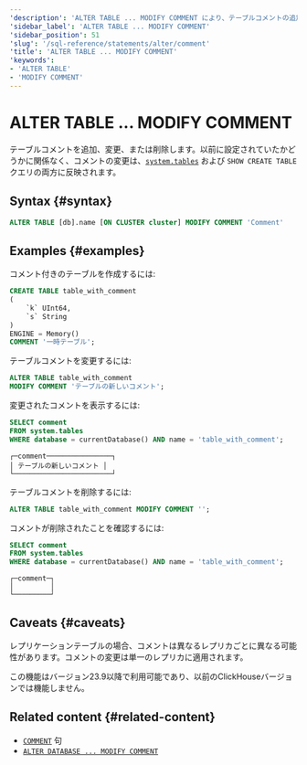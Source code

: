 ```yaml
---
'description': 'ALTER TABLE ... MODIFY COMMENT により、テーブルコメントの追加、変更、削除が可能となるドキュメント'
'sidebar_label': 'ALTER TABLE ... MODIFY COMMENT'
'sidebar_position': 51
'slug': '/sql-reference/statements/alter/comment'
'title': 'ALTER TABLE ... MODIFY COMMENT'
'keywords':
- 'ALTER TABLE'
- 'MODIFY COMMENT'
---
```





# ALTER TABLE ... MODIFY COMMENT

テーブルコメントを追加、変更、または削除します。以前に設定されていたかどうかに関係なく、コメントの変更は、[`system.tables`](../../../operations/system-tables/tables.md) および `SHOW CREATE TABLE` クエリの両方に反映されます。

## Syntax {#syntax}

```sql
ALTER TABLE [db].name [ON CLUSTER cluster] MODIFY COMMENT 'Comment'
```

## Examples {#examples}

コメント付きのテーブルを作成するには:

```sql
CREATE TABLE table_with_comment
(
    `k` UInt64,
    `s` String
)
ENGINE = Memory()
COMMENT '一時テーブル';
```

テーブルコメントを変更するには:

```sql
ALTER TABLE table_with_comment 
MODIFY COMMENT 'テーブルの新しいコメント';
```

変更されたコメントを表示するには:

```sql title="Query"
SELECT comment 
FROM system.tables 
WHERE database = currentDatabase() AND name = 'table_with_comment';
```

```text title="Response"
┌─comment────────────────┐
│ テーブルの新しいコメント │
└────────────────────────┘
```

テーブルコメントを削除するには:

```sql
ALTER TABLE table_with_comment MODIFY COMMENT '';
```

コメントが削除されたことを確認するには:

```sql title="Query"
SELECT comment 
FROM system.tables 
WHERE database = currentDatabase() AND name = 'table_with_comment';
```

```text title="Response"
┌─comment─┐
│         │
└─────────┘
```

## Caveats {#caveats}

レプリケーションテーブルの場合、コメントは異なるレプリカごとに異なる可能性があります。コメントの変更は単一のレプリカに適用されます。

この機能はバージョン23.9以降で利用可能であり、以前のClickHouseバージョンでは機能しません。

## Related content {#related-content}

- [`COMMENT`](/sql-reference/statements/create/table#comment-clause) 句
- [`ALTER DATABASE ... MODIFY COMMENT`](./database-comment.md)
